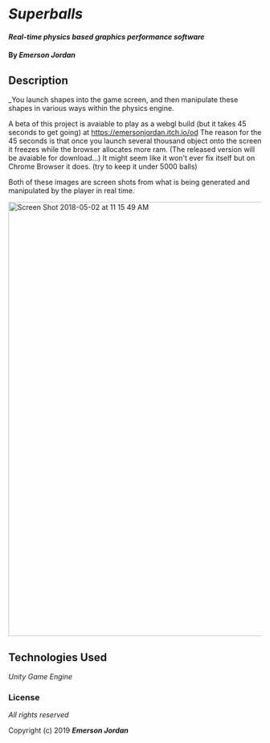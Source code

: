 # _Superballs_

#### _Real-time physics based graphics performance software_

#### By _**Emerson Jordan**_

## Description

_You launch shapes into the game screen, and then manipulate these shapes in various ways within the physics engine.

A beta of this project is avaiable to play as a webgl build (but it takes 45 seconds to get going) at https://emersonjordan.itch.io/od
The reason for the 45 seconds is that once you launch several thousand object onto the screen it freezes while the browser
allocates more ram. (The released version will be avaiable for download...) It might seem like it won't ever fix itself but on Chrome Browser it does. (try to keep it under 5000 balls)

Both of these images are screen shots from what is being generated and manipulated by the player in real time.

<img width="864" alt="Screen Shot 2018-05-02 at 11 15 49 AM" src="https://user-images.githubusercontent.com/20055988/64730850-d4af0900-d494-11e9-9b90-13d00aabae00.png">


## Technologies Used

_Unity Game Engine_

### License

*All rights reserved*

Copyright (c) 2019 **_Emerson Jordan_**
